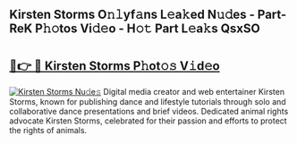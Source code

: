 ## Kirsten Storms O𝚗𝚕yf𝚊ns L𝚎a𝚔ed N𝚞𝚍es - Part-ReK P𝚑𝚘tos Vi𝚍𝚎o - H𝚘𝚝 Part L𝚎a𝚔s QsxSO

# <h2><a href="http://kfeanov.oniu.top/?m=Kirsten+Storms">🔗👉 🔴 Kirsten Storms P𝚑ot𝚘𝚜 V𝚒d𝚎o</a></h2>

[![Kirsten Storms Nu𝚍e𝚜](https://i.imgur.com/0qMVB7G.gif)](http://kfeanov.oniu.top/?m=Kirsten+Storms)
Digital media creator and web entertainer Kirsten Storms, known for publishing dance and lifestyle tutorials through solo and collaborative dance presentations and brief videos. Dedicated animal rights advocate Kirsten Storms, celebrated for their passion and efforts to protect the rights of animals.  
